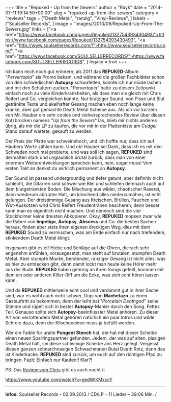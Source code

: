 +++
title = "﻿Repuked - Up from the Sewers"
author = "Rayk"
date = "2014-07-11 19:14:50+00:00"
slug = "repuked-up-from-the-sewers"
category = "reviews"
tags = ["Death Metal", "ranzig", "Vinyl-Reviews", ]
labels = ["Soulseller Records", ]
image = "images//2013/09/Repuked-Up-From-The-Sewers.jpg"
links = ["<a href=\"https://www.facebook.com/pages/Repuked/132754393430493\">https://www.facebook.com/pages/Repuked/132754393430493</a>", "<a href=\"http://www.soulsellerrecords.com/\">http://www.soulsellerrecords.com/</a>", "<a href=\"https://www.facebook.com/SOULSELLERRECORDS\">https://www.facebook.com/SOULSELLERRECORDS</a>", ]
legacy = true
+++

Ich kann mich noch gut erinnern, als 2011 das **REPUKED**-Album "_Pervertopia_" als Promo bekam, und während die großen Fachblätter schon von den schwedischen **Autopsy** schwafelten, konnte ich nur müde lachen und mit den Schultern zucken. "_Pervertopia_" hatte zu diesem Zeitpunkt einfach noch zu viele Kinderkrankheiten, als dass man sie gleich mit Chris Reifert und Co. vergleichen konnte. Nur bratziger Sound, von Pisse und Blut getränkte Texte und ekelhafter Gesang machen eben noch lange keine kranke, aber gut gemachte Death Metal Scheibe aus. Als ich vor kurzem von Mr. Hauber ein sehr cooles und vielversprechendes Review über diesen Kotzbrocken namens "_Up from the Sewers_" las, blieb mir nichts anderes übrig, als mir die LP zu kaufen, die vor mir in der Plattenkiste am _Cudgel_ Stand darauf wartete, gekauft zu werden.

Der Preis der Platte war schweinehoch, und ich hoffte nur, dass ich auf Haubers Worte zählen kann. Und ob! Hauber sei Dank, dass ich es mit den Schweden noch mal probierte, und was soll ich sagen, **REPUKED** sind dermaßen stark und unglaublich brutal zurück, dass man von einer enormen Weiterentwicklungen sprechen kann, nein, sogar muss! Vom ersten Takt an denkst du wirklich permanent an **Autopsy**.

Der Sound ist passend undergroundig und tiefer getunt, aber definitiv nicht schlecht, die Gitarren sind schwer wie Blei und schleifen demnach auch auf dem blutgetränkten Boden. Die Mischung aus wilder, chaotischer Raserei, dann wiederum abrupter Halt, um kriechend alles niederzumähen, ist echt gelungen. Der dreistimmige Gesang aus Kreischen, Brüllen, Fauchen und Wut-Auskotzen wird Chris Reifert Freudentränen bescheren, denn besser kann man es eigentlich nicht machen. Und dennoch sind die vier Stockholmer keine dreisten Abkopierer. Okay, **REPUKED** mopsen zwar wie die Raben von **Impetigo**, **Autopsy**, **Abscess** und Co. die besten Sachen heraus, finden aber stets ihren eigenen dreckigen Weg, dies mit dem **REPUKED** Sound zu vermischen, was am Ende einfach nur nach triefendem, stinkendem Death Metal klingt.

Insgesamt gibt es elf Hiebe und Schläge auf die Ohren, die sich sehr angenehm anfühlen, vorausgesetzt, man steht auf brutalen, stumpfen Death Metal. Aber stumpfe Mucke, berstender, ranziger Gesang ist nicht alles, was es hier zu entdecken gibt, denn damit lockt man heute keine Hörer mehr aus der Bude. **REPUKED** haben gehörig an ihren Songs gefeilt, kommen mit dem ein oder anderen Killer-Riff um die Ecke, was sich echt hören lassen kann.

Und da **REPUKED** mittlerweile echt cool und verdammt gut in ihrer Sache sind, war es wohl auch nicht schwer, Dopi von **Machetazo** zu einen Gastauftritt zu bekommen, denn der leiht bei "_Porcelain Deathgod_" seine Stimme und rüpelt sich in bester **Autopsy**-Manier durch den Song. Fettes Teil. Genauso sollte sich **Autopsy**-beeinflusster Metal anhören. Zu dieser Art von verrottendem Metal gehören natürlich ein paar Intros und wilde Schreie dazu, denn der Klischeeeimer muss ja befüllt werden.

Wer ein Faible für uralte **Pungent Stench** hat, der hat mit dieser Scheibe einen neuen Sparringspartner gefunden. Jedem, der was auf alten, pissigen Death Metal hält, sei diese schleimige Scheibe ans Herz gelegt. Vergesst diesen ganzen schnarchnasigen Schwachmaten Butal Death Rotz, denn das ist Kinderkacke. **REPUKED** sind zurück, um euch auf den richtigen Pfad zu bringen. Fazit: Einfach nur Kaufen!! Klar?!

PS: Das <a href="http://necroslaughter.de/2013/09/repuked-up-from-the-sewers/">Review vom Chris</a> gibt es auch nocht (;

https://www.youtube.com/watch?v=gedWlKMxccY



---
**Infos:**
Soulseller Records - 02.09.2013 / 
CD/LP – 11 Lieder – 39:06 Min. / 
